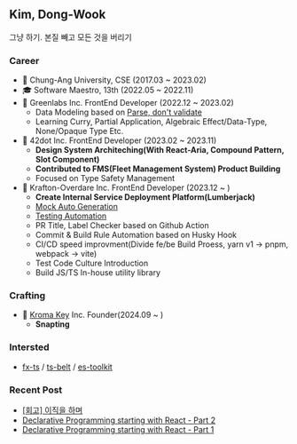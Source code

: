 ## Kim, Dong-Wook

그냥 하기. 본질 빼고 모든 것을 버리기

### Career

- 🏫 Chung-Ang University, CSE (2017.03 ~ 2023.02)
- 🎓 Software Maestro, 13th (2022.05 ~ 2022.11)
- 🏢 Greenlabs Inc. FrontEnd Developer (2022.12 ~ 2023.02)
  - Data Modeling based on [Parse, don't validate](https://lexi-lambda.github.io/blog/2019/11/05/parse-don-t-validate/)
  - Learning Curry, Partial Application, Algebraic Effect/Data-Type, None/Opaque Type Etc.
- 🏢 42dot Inc. FrontEnd Developer (2023.02 ~ 2023.11)
  - **Design System Architeching(With React-Aria, Compound Pattern, Slot Component)**
  - **Contributed to FMS(Fleet Management System) Product Building**
  - Focused on Type Safety Management
- 🏢 Krafton-Overdare Inc. FrontEnd Developer (2023.12 ~ )
  - **Create Internal Service Deployment Platform(Lumberjack)**
  - [Mock Auto Generation](https://github.com/zoubingwu/msw-auto-mock)
  - [Testing Automation](https://github.com/Endava/cats)
  - PR Title, Label Checker based on Github Action
  - Commit & Build Rule Automation based on Husky Hook
  - CI/CD speed improvment(Divide fe/be Build Proess, yarn v1 -> pnpm, webpack -> vite)
  - Test Code Culture Introduction
  - Build JS/TS In-house utility library
 
### Crafting

- 🏢 [Kroma Key](https://github.com/kroma-key) Inc. Founder(2024.09 ~ )
  - **Snapting**

### Intersted

- [fx-ts](https://github.com/marpple/FxTS) /  [ts-belt](https://github.com/mobily/ts-belt) / [es-toolkit](https://github.com/toss/es-toolkit) 

### Recent Post

- [[회고] 이직을 하며](https://woodi97.github.io/blog/retrospect/retrospect-krafton)
- [Declarative Programming starting with React - Part 2](https://woodi97.github.io/blog/reactjs/declarative-programming-part2)
- [Declarative Programming starting with React - Part 1](https://woodi97.github.io/blog/reactjs/declarative-programming-part1)

